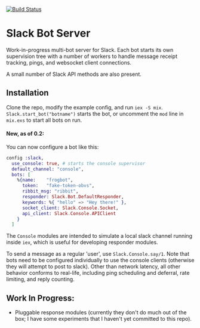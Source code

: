 [![Build Status](https://travis-ci.org/zvkemp/elixir-bot-server.svg?branch=master)](https://travis-ci.org/zvkemp/elixir-bot-server)

# Slack Bot Server

Work-in-progress multi-bot server for Slack. Each bot starts its own supervision tree with a number of workers to handle
message receipt tracking, pings, and websocket client connections.

A small number of Slack API methods are also present.

## Installation

Clone the repo, modify the example config, and run `iex -S mix`. `Slack.start_bot("botname")` starts the bot, or uncomment
the `mod` line in `mix.exs` to start all bots on run.

#### New, as of 0.2: 

You can now configure a bot like this:

```elixir
config :slack,
  use_console: true, # starts the console supervisor
  default_channel: "console",
  bots: [
    %{name:    "frogbot",
      token:   "fake-token-obvs",
      ribbit_msg: "ribbit",
      responder: Slack.Bot.DefaultResponder,
      keywords: %{ "hello" => "Hey there!" },
      socket_client: Slack.Console.Socket,
      api_client: Slack.Console.APIClient
    }
  ]
```

The `Console` modules are intended to simulate a local slack channel running inside `iex`, which is useful for developing responder modules.

To send a message as a regular 'user', use `Slack.Console.say/1`. Note that bots need to be configured individually to use the console clients (otherwise they will attempt to post to slack).
Other than network latency, all other behavior conforms to real-life, including ping scheduling and deferral, rate limiting, and reply counting.

## Work In Progress:

- Pluggable response modules (currently they don't do much out of the box; I have some experiments that I haven't yet committed to this repo).
